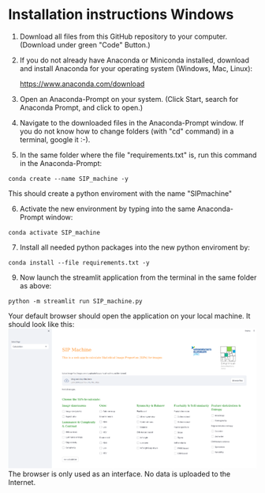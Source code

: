 # Installation instructions Windows

1. Download all files from this GitHub repository to your computer. (Download under green "Code" Button.)

2. If you do not already have Anaconda or Miniconda installed, download and install Anaconda for your operating system (Windows, Mac, Linux):

	https://www.anaconda.com/download

3. Open an Anaconda-Prompt on your system. (Click Start, search for Anaconda Prompt, and click to open.)

4. Navigate to the downloaded files in the Anaconda-Prompt window. If you do not know how to change folders (with "cd" command) in a terminal, google it :-). 

5. In the same folder where the file "requirements.txt" is, run this command in the Anaconda-Prompt:

```shell
conda create --name SIP_machine -y
```

This should create a python enviroment with the name "SIPmachine" 


6. Activate the new environment by typing into the same Anaconda-Prompt window:

```shell
conda activate SIP_machine
```

7. Install all needed python packages into the new python enviroment by:

```shell
conda install --file requirements.txt -y
```
	
9. Now launch the streamlit application from the terminal in the same folder as above:

```shell
python -m streamlit run SIP_machine.py
```

Your default browser should open the application on your local machine. It should look like this: 
![Screenshot](toolbox_screenshot.png)
The browser is only used as an interface. No data is uploaded to the Internet.
